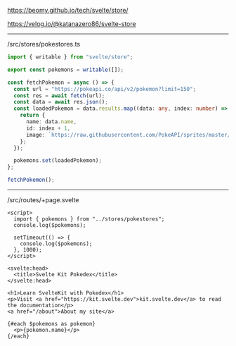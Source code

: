 https://beomy.github.io/tech/svelte/store/

https://velog.io/@katanazero86/svelte-store

---

/src/stores/pokestores.ts

```ts
import { writable } from "svelte/store";

export const pokemons = writable([]);

const fetchPokemon = async () => {
  const url = "https://pokeapi.co/api/v2/pokemon?limit=150";
  const res = await fetch(url);
  const data = await res.json();
  const loadedPokemon = data.results.map((data: any, index: number) => {
    return {
      name: data.name,
      id: index + 1,
      image: `https://raw.githubusercontent.com/PokeAPI/sprites/master/sprites/pokemon/${index + 1}.png`,
    };
  });

  pokemons.set(loadedPokemon);
};

fetchPokemon();
```

---

/src/routes/+page.svelte

```svelte
<script>
  import { pokemons } from "../stores/pokestores";
  console.log($pokemons);

  setTimeout(() => {
    console.log($pokemons);
  }, 1000);
</script>

<svelte:head>
  <title>Svelte Kit Pokedex</title>
</svelte:head>

<h1>Learn SvelteKit with Pokedex</h1>
<p>Visit <a href="https://kit.svelte.dev">kit.svelte.dev</a> to read the documentation</p>
<a href="/about">About my site</a>

{#each $pokemons as pokemon}
  <p>{pokemon.name}</p>
{/each}
```
